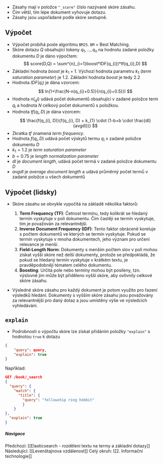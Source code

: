 - Zásahy mají v položce `"_score"` číslo nazývané skóre zásahu.
- Čím větší, tím lépe dokument vyhovuje dotazu.
- Zásahy jsou uspořádané podle skóre sestupně.

## Výpočet
- Výpočet probíhá posle algoritmu `BM25`. `BM` = Best Matching.
- Skóre dotazu $Q$ obsahující tokeny $q_{1}, ..., q_{n}$ na hodnotu zadané položky dokumentu $D$ je dáno výpočtem:
$$
score(D,Q) = \sum^{n}_{i=1}boost*IDF(q_{i})*tf(q_{i},D)
$$
- Základní hodnota $boost$ je $k_{1} + 1$. Výchozí hodnota parametru $k_{1}$ (*term saturation parameter*) je $1.2$. Základní hodnota $boost$ je tedy $2.2$
- Hodnota $IDF(q_{i})$ je dána vzorcem:
$$
ln(1+\frac{N-n(q_{i}+0.5)}{n(q_{i}+0.5)})
$$
- Hodnota $n(_q{i})$ udává počet dokumentů obsahující v zadané položce term $q_{i}$ a hodnota $N$ celkový počet dokumentů s položkou.
- Hodnota $tf(q_{i},D)$ je dána vzorcem:
$$
\frac{f(q_{i}, D)}{f(q_{i}, D) + k_{1} \cdot (1-b+b \cdot \frac{dl}{avgdl})}
$$
- Zkratka $tf$ znamená *term frequency*.
- Hodnota $f(q_{i}, D)$ udává počet výskytů termu $q_{i}$ v zadané položce dokumentu $D$
- $k_{1} = 1.2$ je *term saturation parameter*
- $b = 0.75$ je *length normalization parameter*
- $dl$ je *document length*, udává počet termá v zadané položce dokumentu $D$
- $avgdl$ je *average document length* a udává průměrný počet termů v zadané položce u všech dokumentů

## Výpočet (lidsky)
- Skóre zásahu se obvykle vypočítá na základě několika faktorů:
	1. **Term Frequency (TF)**: Četnost termínu, tedy kolikrát se hledaný termín vyskytuje v poli dokumentu. Čím častěji se termín vyskytuje, tím je považován za relevantnější.
	2. **Inverse Document Frequency (IDF)**: Tento faktor obráceně koreluje s počtem dokumentů ve kterých se termín vyskytuje. Pokud se termín vyskytuje v mnoha dokumentech, jeho význam pro určení relevance je menší.
	3. **Field-Length Norm**: Dokumenty s menším počtem slov v poli mohou získat vyšší skóre než delší dokumenty, protože se předpokládá, že pokud se hledaný termín vyskytuje v krátkém textu, je pravděpodobněji tématem celého dokumentu.
	4. **Boosting**: Určitá pole nebo termíny mohou být posíleny, tzn. výslovně jim může být přiděleno vyšší skóre, aby ovlivnily celkové skóre zásahu.

- Výsledné skóre zásahu pro každý dokument je potom využito pro řazení výsledků hledání. Dokumenty s vyšším skóre zásahu jsou považovány za relevantnější pro daný dotaz a jsou umístěny výše ve výsledcích vyhledávání.

## `explain`
- Podrobnosti o výpočtu skóre lze získat přidáním položky `"explain"` s hodnotou `true` k dotazu
```JSON
{  
	"query": query, 
	"explain": true
}
```

Například:
```JSON
GET /book/_search
{
  "query": {
    "match": {
      "title": {
        "query": "fellowship ring hobbit"
		}
	}
},
  "explain": true
}
```


##### Navigace
Předchozí:  [[Elasticsearch - rozdělení textu na termy a základní dotazy]]
Následující: [[Levenštajnova vzdálenost]]
Celý okruh: [[2. Informační technologie]]